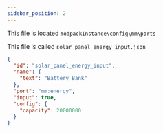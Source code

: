 ```yaml
---
sidebar_position: 2
---
```


This file is located `modpackInstance\config\mm\ports`

This file is called `solar_panel_energy_input.json`



```json
{
  "id": "solar_panel_energy_input",
  "name": {
    "text": "Battery Bank"
  },
  "port": "mm:energy",
  "input": true,
  "config": {
    "capacity": 20000000
  }
}
```